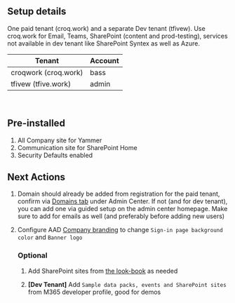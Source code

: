 ## Setup details

One paid tenant (croq.work) and a separate Dev tenant (tfivew).
Use croq.work for Email, Teams, SharePoint (content and prod-testing), services not available in dev tenant like SharePoint Syntex as well as Azure.

| Tenant               | Account |
| -------------------- | ------- |
| croqwork (croq.work) | bass    |
| tfivew (tfive.work)  | admin   |

<br/>

## Pre-installed

1. All Company site for Yammer
1. Communication site for SharePoint Home
1. Security Defaults enabled

## Next Actions

1. Domain should already be added from registration for the paid tenant, confirm via [Domains tab](https://admin.microsoft.com/Adminportal/Home?source=applauncher#/Domains) under Admin Center. If not (and for dev tenant), you can add one via guided setup on the admin center homepage. Make sure to add for emails as well (and preferably before adding new users)
1. Configure AAD [Company branding](https://aad.portal.azure.com/#blade/Microsoft_AAD_IAM/ActiveDirectoryMenuBlade/LoginTenantBranding) to change `Sign-in page background color` and `Banner logo`

   ### Optional

   1. Add SharePoint sites from [the look-book](https://lookbook.microsoft.com/) as needed

   1. **[Dev Tenant]** Add `Sample data packs, events and SharePoint sites` from M365 developer profile, good for demos
